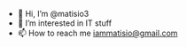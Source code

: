 - 👋 Hi, I’m @matisio3
- 👀 I’m interested in IT stuff
- 📫 How to reach me iammatisio@gmail.com
<!---
matisio3/matisio3 is a ✨ special ✨ repository because its `README.md` (this file) appears on your GitHub profile.
You can click the Preview link to take a look at your changes.
--->
